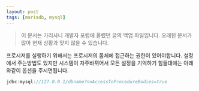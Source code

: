 ```yaml
---
layout: post
tags: [mariadb, mysql]
---
```


> 이 문서는 가리사니 개발자 포럼에 올렸던 글의 백업 파일입니다.
오래된 문서가 많아 현재 상황과 맞지 않을 수 있습니다.


프로시저를 실행하기 위해서는 프로시저의 몸체에 접근하는 권한이 있어야합니다.
설정에서 주는방법도 있지만 시스템이 자주바뀌어서 모든 설정을 기억하기 힘들대에는
아래와같이 옵션을 주시면됩니다.

``` java
jdbc:mysql://127.0.0.1/dbname?noAccessToProcedureBodies=true
```